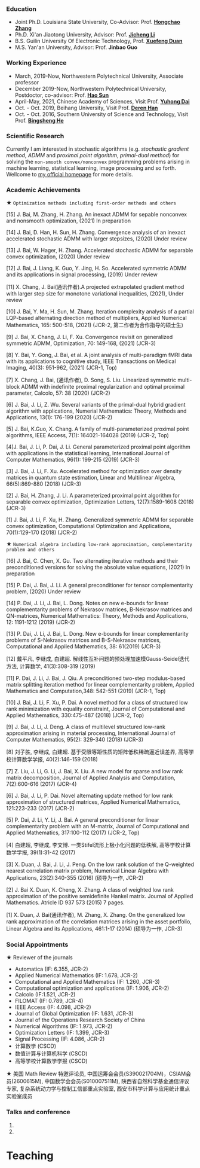### Education 
 - Joint Ph.D. Louisiana State University, Co-Advisor: Prof. [**Hongchao Zhang**](https://www.math.lsu.edu/~hozhang/)
 - Ph.D. Xi'an Jiaotong University, Advisor: Prof. [**Jicheng Li**](http://gr.xjtu.edu.cn/en/web/jcli)
 - B.S. Guilin University Of Electronic Technology, Prof. [**Xuefeng Duan**](https://www.guet.edu.cn/people/info/1003/1758.htm)
 - M.S. Yan'an University, Advisor: Prof. **Jinbao Guo**
 
### Working Experience
 - March, 2019-Now, Northwestern Polytechnical University, Associate professor
 - December 2019-Now, Northwestern Polytechnical University, Postdoctor, co-advisor: Prof. [**Hao Sun**](https://teacher.nwpu.edu.cn/sunhao.html)
 - April-May, 2021, Chinese Academy of Sciences, Visit Prof. [**Yuhong Dai**](http://lsec.cc.ac.cn/~dyh/)
 - Oct. - Oct. 2019, Beihang University, Visit Prof. [**Deren Han**](http://math.buaa.edu.cn/szdw/azcck/js/hdr.htm)
 - Oct. - Oct. 2016, Southern University of Science and Technology, Visit Prof. [**Bingsheng He**](http://maths.nju.edu.cn/~hebma/)
### Scientific Research
Currently I am interested in stochastic algorithms (e.g. _stochastic gradient method_, _ADMM_ and _proximal point algorithm_, _primal-dual method_) for solving the `non-smooth convex/nonconvex` programming problems arising in machine learning, statistical learning, image processing and so forth. Wellcome to [my official homepage](https://teacher.nwpu.edu.cn/jcbai) for more details.
### Academic Achievements
★ `Optimization methods including first-order methods and others`

[15] J. Bai, M. Zhang, H. Zhang. An inexact ADMM for sepable nonconvex and nonsmooth optimization, (2021) In preparation

[14] J. Bai, D. Han, H. Sun, H. Zhang. Convergence analysis of an  inexact accelerated stochastic ADMM with larger stepsizes, (2020) Under review 

[13] J. Bai, W. Hager, H. Zhang. Accelerated stochastic ADMM for separable convex optimization,  (2020) Under review

[12] J. Bai,  J. Liang, K. Guo, Y. Jing, H. So. Accelerated symmetric ADMM and its applications in signal processing, (2019) Under review

[11] X. Chang, J. Bai(通讯作者).A projected extrapolated gradient method with larger step size for monotone variational inequalities, (2021), Under review

[10] J. Bai,  Y. Ma, H. Sun, M. Zhang. Iteration complexity analysis of a partial LQP-based alternating direction method of multipliers, Applied Numerical Mathematics, 165: 500-518, (2021)  (JCR-2, 第二作者为合作指导的硕士生)

[9] J. Bai,  X. Chang, J. Li, F. Xu. Convergence revisit on generalized symmetric ADMM, Optimization, 70: 149-168, (2021)  (JCR-3)

[8] Y. Bai, Y. Gong, J. Bai,  et al. A joint analysis of multi-paradigm fMRI data with its applications to cognitive study, IEEE Transactions on Medical Imaging, 40(3): 951-962, (2021) (JCR-1, Top)

[7] X. Chang, J. Bai, (通讯作者), D. Song, S. Liu. Linearized symmetric multi-block ADMM with indefinite proximal regularization and optimal proximal parameter, Calcolo, 57: 38 (2020) (JCR-2)

[6] J. Bai,  J. Li, Z. Wu. Several variants of the primal-dual hybrid gradient algorithm with applications, Numerial Mathematics: Theory, Methods and Applications, 13(1): 176-199 (2020) (JCR-2)

[5] J. Bai,  K.Guo, X. Chang. A family of multi-parameterized proximal point algorithms, IEEE Access, 7(1): 164021-164028 (2019) (JCR-2, Top)

[4]J. Bai,  J. Li, P. Dai, J. Li. General parameterized proximal point algorithm with applications in the statistical learning, International Journal of Computer Mathematics, 96(1): 199-215 (2019) (JCR-3)

[3] J. Bai,  J. Li, F. Xu. Accelerated method for optimization over density matrices in quantum state estimation, Linear and Multilinear Algebra, 66(5):869-880 (2018) (JCR-3)

[2] J. Bai,  H. Zhang, J. Li. A parameterized proximal point algorithm for separable convex optimization, Optimization Letters, 12(7):1589-1608 (2018) (JCR-3)

[1] J. Bai,  J. Li, F. Xu, H. Zhang. Generalized symmetric ADMM for separable convex optimization, Computational Optimization and Applications, 70(1):129-170 (2018) (JCR-2)

★ `Numerical algebra including low-rank approximation, complementarity problem and others`

[16] J. Bai,  C. Chen, X. Gu. Two alternating iterative methods and their preconditioned versions for solving the absolute value equations, (2021)  In preparation

[15] P. Dai, J. Bai,  J. Li. A general preconditioner for tensor complementarity problem, (2020)  Under review

[14] P. Dai, J. Li, J. Bai,  L. Dong. Notes on new e-bounds for linear complementarity problems of Nekrasov matrices, B-Nekrasov matrices and QN-matrices, Numerical Mathematics: Theory, Methods and Applications, 12: 1191-1212 (2019) (JCR-2)

[13] P. Dai, J. Li, J. Bai,  L. Dong. New e-bounds for linear complementarity problems of S-Nekrasov matrices and B-S-Nekrasov matrices, Computational and Applied Mathematics, 38: 61(2019) (JCR-3)

[12] 戴平凡, 李继成, 白建超. 解线性互补问题的预处理加速模Gauss-Seidel迭代方法, 计算数学, 41(3):308-319 (2019) 

[11] P. Dai, J. Li, J. Bai,  J. Qiu. A preconditioned two-step modulus-based matrix splitting iteration method for linear complementarity problem, Applied Mathematics and Computation,348: 542-551 (2019) (JCR-1, Top)

[10] J. Bai,  J. Li, F. Xu, P. Dai. A novel method for a class of structured low rank minimization with equality constraint, Journal of Computational and Applied Mathematics, 330:475-487 (2018) (JCR-2, Top)

[9] J. Bai,  J. Li, J. Deng. A class of multilevel structured low-rank approximation arising in material processing, International Journal of Computer Mathematics, 95(2): 329-340 (2018) (JCR-3)

[8] 刘子胜, 李继成, 白建超. 基于受限等距性质的矩阵低秩稀疏逼近误差界, 高等学校计算数学学报, 40(2):146-159 (2018) 

[7] Z. Liu, J. Li, G. Li, J. Bai,  X. Liu. A new model for sparse and low rank matrix decomposition, Journal of Applied Analysis and Computation, 7(2):600-616 (2017) (JCR-4)

[6] J. Bai,  J. Li, P. Dai. Novel alternating update method for low rank approximation of structured matrices, Applied Numerical Mathematics, 121:223-233 (2017) (JCR-2)

[5] P. Dai, J. Li, Y. Li, J. Bai. A general preconditioner for linear complementarity problem with an M-matrix, Journal of Computational and Applied Mathematics, 317:100-112 (2017) (JCR-2, Top)

[4] 白建超, 李继成, 李文博. 一类Stifel流形上极小化问题的低秩解, 高等学校计算数学学报, 39(1):31-42 (2017) 

[3] X. Duan, J. Bai,  J. Li, J. Peng. On the low rank solution of the Q-weighted nearest correlation matrix problem, Numerical Linear Algebra with Applications, 23(2):340-355 (2016) (硕导为一作, JCR-2)

[2] J. Bai  X. Duan, K. Cheng, X. Zhang. A class of weighted low rank approximation of the positive semidefinite Hankel matrix. Journal of Applied Mathematics. Atricle ID 937 573 (2015) 7 pages. 

[1] X. Duan, J. Bai(通讯作者), M. Zhang, X. Zhang. On the generalized low rank approximation of the correlation matrices arising in the asset portfolio, Linear Algebra and its Applications, 461:1-17 (2014) (硕导为一作, JCR-3)

### Social Appointments
★ Reviewer of the journals
 - Automatica (IF: 6.355, JCR-2)
 - Applied Numerical Mathematics (IF: 1.678, JCR-2)
 - Computational and Applied Mathematics (IF: 1.260, JCR-3)
 - Computational optimization and applications (IF: 1.906, JCR-2)
 - Calcolo (IF:1.521, JCR-2)
 - FILOMAT (IF: 0.789, JCR-4)
 - IEEE Access (IF: 4.098, JCR-2)
 - Journal of Global Optimization (IF: 1.631, JCR-3)
 - Journal of the Operations Research Society of China
 - Numerical Algorithms (IF: 1.973, JCR-2)
 - Optimization Letters (IF: 1.399, JCR-3)
 - Signal Processing (IF: 4.086, JCR-2)
 - 计算数学 (CSCD)
 - 数值计算与计算机科学 (CSCD)
 - 高等学校计算数学学报 (CSCD)

★ 美国 Math Review 特邀评论员, 中国运筹会会员(S390021704M)，CSIAM会员(2600615M), 中国数学会会员(S010007511M), 陕西省自然科学基金通信评议专家, 复杂系统动力学与控制工信部重点实验室, 西安市科学计算与应用统计重点实验室成员
### Talks and conference
1.
2.
# Teaching
>
